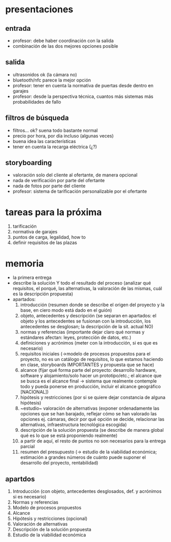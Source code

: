 # presentaciones
## entrada
- profesor: debe haber coordinación con la salida
- combinación de las dos mejores opciones posible

## salida
- ultrasonidos ok (la cámara no)
- bluetooth/nfc parece la mejor opción
- profesor: tener en cuenta la normativa de puertas desde dentro en garajes
- profesor: desde la perspectiva técnica, cuantos más sistemas más probabilidades de fallo

## filtros de búsqueda
- filtros... ok? suena todo bastante normal
- precio por hora, por día incluso (algunas veces)
- buena idea las características
- tener en cuenta la recarga eléctrica (¿?)

## storyboarding
- valoración solo del cliente al ofertante, de manera opcional
- nada de verificación por parte del ofertante
- nada de fotos por parte del cliente
- profesor: sistema de tarificación personalizable por el ofertante 

# tareas para la próxima
1. tarificación
2. normativa de garajes
3. puntos de carga, legalidad, how to
4. definir requisitos de las plazas

# memoria
- la primera entrega
- describe la solución Y todo el resultado del proceso (analizar qué requisitos, el porqué, las alternativas, la valoración de las mismas, cuál es la descripción propuesta)
- apartados:
	1. introducción (resumen donde se describe el origen del proyecto y la base, en ciero modo está dado en el guión)
	2. objeto, antecedentes y descripción (se separan en apartados: el objeto y los antecedentes se fusionan con la introducción, los antecedentes se desglosan; la descripción de la sit. actual NO)
	3. normas y referencias (importante dejar claro qué normas y estándares afectan: leyes, protección de datos, etc.)
	4. definiciones y acrónimos (meter con la introducción, si es que es necesario)
	5. requisitos iniciales (→modelo de procesos propuestos para el proyecto, no es un catálogo de requisitos, lo que estamos haciendo en clase, storyboards IMPORTANTES y propuesta que se hace)
	6. alcance (fijar qué forma parte del proyecto: desarrollo hardware, software y alojamiento/solo hacer un prototipo/etc.; el alcance que se busca es el alcance final → sistema que realmente contemple todo y pueda ponerse en producción, incluir el alcance geográfico \[NACIONAL\])
	7. hipótesis y restricciones (por si se quiere dejar constancia de alguna hipótesis)
	8. ~estudio~ valoración de alternativas (exponer ordenadamente las opciones que se han barajado, reflejar cómo se han valorado las opciones ej. cámaras, decir por qué opción se decide, relacionar las alternativas, infraestructura tecnológica escogida)
	9. descripción de la solución propuesta (se describe de manera global qué es lo que se está proponiendo realmente)
	10. a partir de aquí, el resto de puntos no son necesarios para la entrega parcial
	11. resumen del presupuesto (→ estudio de la viabilidad económica; estimación a grandes números de cuánto puede suponer el desarrollo del proyecto, rentabilidad)

## apartdos
1. Introducción (con objeto, antecedentes desglosados, def. y acrónimos si es necesario)
2. Normas y referencias
3. Modelo de procesos propuestos
4. Alcance
5. Hipótesis y restricciones (opcional)
6. Valoración de alternativas
7. Descripción de la solución propuesta
8. Estudio de la viabilidad económica 
